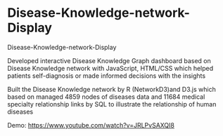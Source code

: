 # Disease-Knowledge-network-Display
Disease-Knowledge-network-Display


Developed interactive Disease Knowledge Graph dashboard based on Disease Knowledge network with JavaScript, HTML/CSS which helped patients self-diagnosis or made informed decisions with the insights


Built the Disease Knowledge network by R (NetworkD3)and D3.js which based on managed 4859 nodes of diseases data and 11684 medical specialty relationship links by SQL to illustrate the relationship of human diseases



Demo: https://www.youtube.com/watch?v=JRLPvSAXQI8

